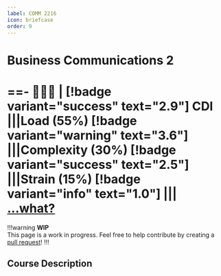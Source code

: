 ```yaml
---
label: COMM 2216
icon: briefcase
order: 9
---
```

# Business Communications 2
==- :crescent_moon::crescent_moon::crescent_moon: | [!badge variant="success" text="2.9"] CDI
|||Load (55%)
[!badge variant="warning" text="3.6"]
|||Complexity (30%)
[!badge variant="success" text="2.5"]
|||Strain (15%)
[!badge variant="info" text="1.0"]
|||
[...what?](/cdi)
===
!!!warning
**WIP** <br>
This page is a work in progress. Feel free to help contribute by creating a [pull request](https://github.com/lunauii/bcit-resources/pulls)!
!!!
## Course Description
